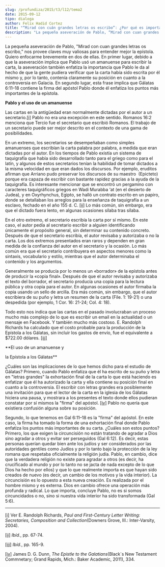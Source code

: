 ```yaml
---
slug: /profundiza/2015/t3/l12/tema2
date: 2015-09-12
tipo: dialoga
author: Felix Hadid Cortez
title: "“Mirad con cuán grandes letras os escribo”: ¿Por qué es importante esta declaración?"
description: "La pequeña aseveración de Pablo, “Mirad con cuan grandes letras os escribo,”  nos provee claves muy valiosas para entender mejor la epístola. Quiero  enfocarme brevemente en dos de ellas. En primer lugar, debido a que la  aseveración implica que Pablo usó un amanuense para esc..."
---
```


La pequeña aseveración de Pablo, "Mirad con cuan grandes letras os escribo," nos provee claves muy valiosas para entender mejor la epístola. Quiero enfocarme brevemente en dos de ellas. En primer lugar, debido a que la aseveración implica que Pablo usó un amanuense para escribir la carta, la aseveración también enfatiza la importancia que Pablo le da al hecho de que la gente pudiera verificar que la carta había sido escrita por él mismo y, por lo tanto, contenía claramente su posición en cuanto a la controversia en Galacia. En segundo lugar, esta frase implica que Gálatas 6:11–18 contiene la firma del apóstol Pablo donde él enfatiza los puntos más importantes de la epístola.

**Pablo y el uso de un amanuense**

Las cartas en la antigüedad eran normalmente dictadas por el autor a un secretario.[[i]](#_edn1 "") Pablo no era una excepción en este sentido. Romanos 16:2 menciona que Tercio fue el secretario que escribió Romanos. El trabajo de un secretario puede ser mejor descrito en el contexto de una gama de posibilidades.

En un extremo, los secretarios se desempeñaban como simples amanuenses que escribían la carta palabra por palabra, a medida que eran dictadas por el autor. En los tiempos de Pablo existía un sistema de taquigrafía que había sido desarrollado tanto para el griego como para el latín, y algunos de estos secretarios tenían la habilidad de tomar dictados a la misma velocidad en que eran dados los discursos. Por ejemplo, eruditos afirman que Arriano pudo preservar los discursos de su maestro  (Epicteto) porque era capaza de escribir con bastante rapidez gracias a la ayuda de la taquigrafía. Es interesante mencionar que se encontró un pergamino con caracteres taquigráficos griegos en Wadi Murabba ‘at (en el desierto de Judea), y en Oxyrhynchus, Egipto, se halló un contrato escrito en un papiro, donde se detallaban los arreglos para la enseñanza de taquigrafía a un esclavo, fechado en el año 155 d. C. [[ii]](#_edn2 "") Lo más común, sin embargo, era que el dictado fuera lento, en algunas ocasiones sílaba tras sílaba.

En el otro extremo, el secretario escribía la carta por sí mismo. En este caso, el autor pedía al secretario escribir a alguien identificando únicamente el propósito general, sin determinar su contenido concreto. Después de que el secretario escribía, el autor revisaba y autorizaba o no la carta. Los dos extremos presentados eran raros y dependen en gran medida de la confianza del autor en el secretario y la ocasión. Lo más común era que el secretario contribuyera en aspectos menores como la sintaxis, vocabulario y estilo, mientras que el autor determinaba el contenido y los argumentos.

Generalmente se producía por lo menos un «borrador» de la epístola antes de producir la «copia final». Después de que el autor revisaba y autorizaba el texto del borrador, el secretario producía una copia para la lectura pública y otra copia para el autor. En algunas ocasiones el autor firmaba la copia usando un sello de arcilla. Era más común, sin embargo, que el autor escribiera de su puño y letra un resumen de la carta (File. 1: 19-21) o una despedida (por ejemplo, 1 Cor. 16: 21-24; Col. 4: 18).

Todo esto nos indica que las cartas en el pasado involucraban un proceso mucho más complejo de lo que es escribir un email en la actualidad o un mensaje en Facebook. Y también mucho más costoso. E. Randolph Richards ha calculado que el costo probable para la producción de la Epístola a los Gálatas, sin incluir los gastos de envío, fue el equivalente a $722.00 dólares. [[iii]](#_edn3 "")

**El uso de un amanuense y

la Epístola a los Gálatas**

¿Cuáles son las implicaciones de lo que hemos dicho para el estudio de Gálatas? Primero, cuando Pablo enfatiza que él ha escrito de su puño y letra en "letras grandes" la exhortación final de la carta lo que está haciendo es enfatizar que él ha autorizado la carta y ella contiene su posición final en cuanto a la controversia. El escribir con letras grandes era posiblemente una invitación para que el lector de la carta en la iglesia de los Gálatas hiciera una pausa, y mostrara a los presentes el texto donde ellos pudieran constatar por sí mismos la "firma" del apóstol. [[iv]](#_edn4 "") Pablo no quería que existiera confusión alguna sobre su posición.

Segundo, lo que tenemos en Gal 6:11–18 es la "firma" del apóstol. En este caso, la firma ha tomado la forma de una exhortación final donde Pablo enfatiza los puntos más importantes de su carta. ¿Cuáles son estos puntos? Primero, los que exigen la circuncisión no están tratando de agradar a Dios sino agradar a otros y evitar ser perseguidos (Gal 6:12). Es decir, estas personas querían quedar bien ante los judíos y ser considerados por las autoridades gentiles como Judíos y por lo tanto bajo la protección de la ley romana que respetaba oficialmente la religión judía. Pablo, en cambio, dice que la verdadera religión no existe para agradar a otros (es decir, ha crucificado al mundo y por lo tanto no se jacta de nada excepto de lo que Dios ha hecho por ellos) y que lo que realmente importa es que hayan sido creados de nuevo (es decir, un cambio de los motivos y la vida interior). La circuncisión es lo opuesto a esta nueva creación. Es realizada por el hombre mismo y es externa. Dios en cambio ofrece una operación más profunda y radical. Lo que importa, concluye Pablo, no es si somos circuncidados o no, sino si nuestra vida interior ha sido transformada (Gal 5:6).

* * *

[[i]](#_ednref1 "") Ver E. Randolph Richards, _Paul and First-Century Letter Writing: Secretaries, Composition and Collection_(Downers Grove, III.: Inter-Varsity, 2004).

[[ii]](#_ednref2 "") _Ibíd_., pp. 67-74.

[[iii]](#_ednref3 "") _Ibíd_., pp. 165-9.

[[iv]](#_ednref4 "") James D. G. Dunn, _The Epistle to the Galatians_(Black´s New Testament Commnetary; Grand Rapids, Mich.: Baker Academic, 2011), 334.

